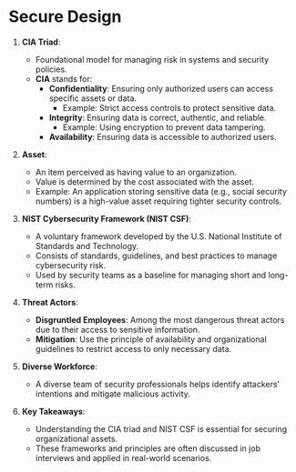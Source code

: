 # Secure Design

1. **CIA Triad**:
   - Foundational model for managing risk in systems and security policies.
   - **CIA** stands for:
     - **Confidentiality**: Ensuring only authorized users can access specific assets or data.
       - Example: Strict access controls to protect sensitive data.
     - **Integrity**: Ensuring data is correct, authentic, and reliable.
       - Example: Using encryption to prevent data tampering.
     - **Availability**: Ensuring data is accessible to authorized users.

2. **Asset**:
   - An item perceived as having value to an organization.
   - Value is determined by the cost associated with the asset.
   - Example: An application storing sensitive data (e.g., social security numbers) is a high-value asset requiring tighter security controls.

3. **NIST Cybersecurity Framework (NIST CSF)**:
   - A voluntary framework developed by the U.S. National Institute of Standards and Technology.
   - Consists of standards, guidelines, and best practices to manage cybersecurity risk.
   - Used by security teams as a baseline for managing short and long-term risks.

4. **Threat Actors**:
   - **Disgruntled Employees**: Among the most dangerous threat actors due to their access to sensitive information.
   - **Mitigation**: Use the principle of availability and organizational guidelines to restrict access to only necessary data.

5. **Diverse Workforce**:
   - A diverse team of security professionals helps identify attackers' intentions and mitigate malicious activity.

6. **Key Takeaways**:
   - Understanding the CIA triad and NIST CSF is essential for securing organizational assets.
   - These frameworks and principles are often discussed in job interviews and applied in real-world scenarios.

